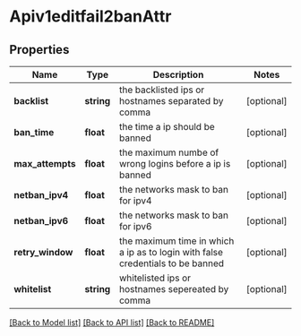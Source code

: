 # Apiv1editfail2banAttr

## Properties
Name | Type | Description | Notes
------------ | ------------- | ------------- | -------------
**backlist** | **string** | the backlisted ips or hostnames separated by comma | [optional] 
**ban_time** | **float** | the time a ip should be banned | [optional] 
**max_attempts** | **float** | the maximum numbe of wrong logins before a ip is banned | [optional] 
**netban_ipv4** | **float** | the networks mask to ban for ipv4 | [optional] 
**netban_ipv6** | **float** | the networks mask to ban for ipv6 | [optional] 
**retry_window** | **float** | the maximum time in which a ip as to login with false credentials to be banned | [optional] 
**whitelist** | **string** | whitelisted ips or hostnames sepereated by comma | [optional] 

[[Back to Model list]](../../README.md#documentation-for-models) [[Back to API list]](../../README.md#documentation-for-api-endpoints) [[Back to README]](../../README.md)

